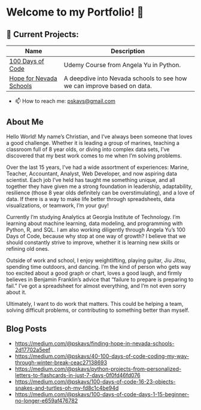 # Welcome to my Portfolio! 👋

## 🔭 Current Projects:
  
| Name | Description |
| ----------- | ----------- |
| [100 Days of Code](https://github.com/Pskavs/100daysofcode) | Udemy Course from Angela Yu in Python. |
| [Hope for Nevada Schools](https://github.com/Pskavs/hope4nevadaschools/tree/main) | A deepdive into Nevada schools to see how we can improve based on data. |
- 📫 How to reach me: pskavs@gmail.com

## About Me
Hello World! My name’s Christian, and I’ve always been someone that loves a good challenge. Whether it is leading a group of marines, teaching a classroom full of 8 year olds, or diving into complex data sets, I’ve discovered that my best work comes to me when I’m solving problems. 

Over the last 15 years, I’ve had a wide assortment of experiences: Marine, Teacher, Accountant, Analyst, Web Developer, and now aspiring data scientist. Each job I’ve held has taught me something unique, and all together they have given me a strong foundation in leadership, adaptability, resilience (those 8 year olds definitely can be overstimulating), and a love of data. If there is a way to make life better through spreadsheets, data visualizations, or teamwork, I’m your guy!

Currently I’m studying Analytics at Georgia Institute of Technology. I’m learning about machine learning, data modeling, and programming with Python, R, and SQL. I am also working diligently through Angela Yu’s 100 Days of Code, because why stop at one way of growth? I believe that we should constantly strive to improve, whether it is learning new skills or refining old ones. 

Outside of work and school, I enjoy weightlifting, playing guitar, Jiu Jitsu, spending time outdoors, and dancing. I’m the kind of person who gets way too excited about a good graph or chart, loves a good laugh, and firmly believes in Benjamin Franklin’s advice that “failure to prepare is preparing to fail.” I’ve got a spreadsheet for almost everything, and I’m not even sorry about it.

Ultimately, I want to do work that matters. This could be helping a team, solving difficult problems, or contributing to something better than myself.

## Blog Posts
- https://medium.com/@pskavs/finding-hope-in-nevada-schools-2d17702a5eef
- https://medium.com/@pskavs/40-100-days-of-code-coding-my-way-through-winter-break-ceac27138693
- https://medium.com/@pskavs/python-projects-from-personalized-letters-to-flashcards-in-just-7-days-0f0fd46fd076
- https://medium.com/@pskavs/100-days-of-code-16-23-objects-snakes-and-turtles-oh-my-fd8c1c4be94d
- https://medium.com/@pskavs/100-days-of-code-days-1-15-beginner-no-longer-e659af476782
